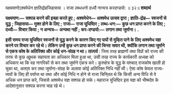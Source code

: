 यक्ष्यमाणोऽश्वमेधेन ज्ञातिद्रोहजिहासया । राजा लब्धधनो दध्यौ नान्यत्र करदण्डयो: ॥ ३२॥ **शब्दार्थ** 

**यक्ष्यमाण:—** **सश्पन्न करने की इच्छा करते हुए** **; अश्वमेधेन—** **अश्वमेध उत्सव द्वारा** **; ज्ञाति-द्रोह—** **स्वजनों से युद्ध** **; जिहासया—** **मुक्त होने के लिए** **; राजा—** **राजा युधिष्ठिर** **; लब्ध-धन:—** **कुछ धन प्राप्त करने के लिए** **; दध्यौ—** **विचार किया** **; न अन्यत्र—** **अन्यथा नहीं** **; कर-दण्डयो:—** **लगान तथा जुर्माना।** **.** 

**इसी समय राजा युधिष्ठिर स्वजनों से युद्ध करने के कारण किए गए पापों से मुकि्त पाने के** **लिए अश्वमेध यज्ञ करने पर विचार कर रहे थे। लेकिन उन्हें कुछ धन प्राप्त करने की चिन्ता** **सवार थी, क्योंकि लगान तथा जुर्माने से एकत्र कोष के अतिरिक्त और कोई धन-संग्रह न था।** **तात्पर्य** : जिस तरह ब्राह्मणों तथा विप्रों को राज्य की तरफ से कुछ आॢथक सहायता का अधिकार मिला हुआ था, उसी तरह राज्य के कार्यकारी अध्यक्ष को अधिकार था कि वह नागरिकों से कर तथा जुर्माने एकत्र करे। कुरुक्षेत्र के युद्ध के पश्चात् राजकोष खाली हो चुका था, अतएव कर तथा जुर्माना-संग्रह के अलावा कोई अतिरिक्त निधि नहीं थी। ऐसा कोष केवल राज्य-व्ययों के लिए ही पर्याप्त था तथा और कोई निधि न होने से राजा चिनि्तत थे कि किसी अन्य विधि से वे अधिक धन प्राप्त करे, जिससे अश्वमेध यज्ञ सश्पन्न हो सके। महाराज युधिष्ठिर इस यज्ञ को भीष्मदेव के आदेशानुसार सश्पन्न करना चाह रहे थे। 